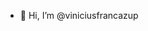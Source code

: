- 👋 Hi, I’m @viniciusfrancazup

<!---
viniciusfrancazup/viniciusfrancazup is a ✨ special ✨ repository because its `README.md` (this file) appears on your GitHub profile.
You can click the Preview link to take a look at your changes.
--->
